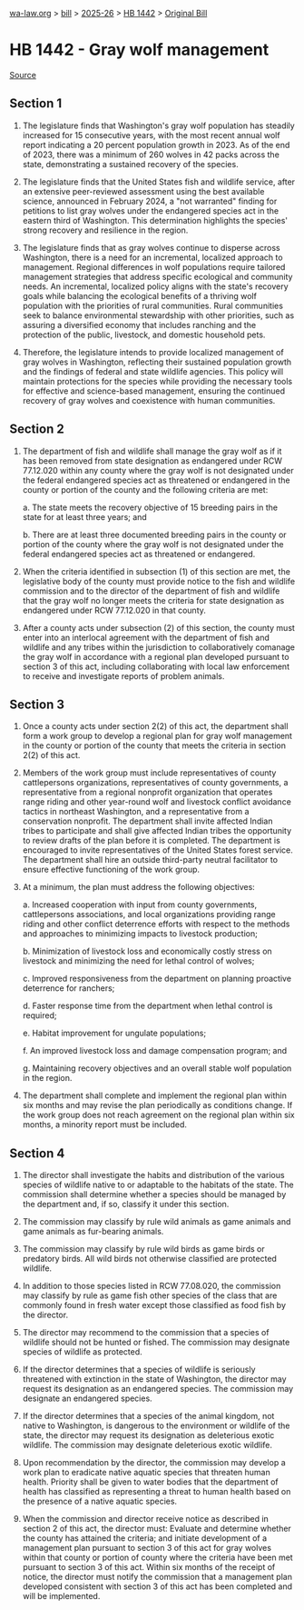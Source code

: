 [wa-law.org](/) > [bill](/bill/) > [2025-26](/bill/2025-26/) > [HB 1442](/bill/2025-26/hb/1442/) > [Original Bill](/bill/2025-26/hb/1442/1/)

# HB 1442 - Gray wolf management

[Source](http://lawfilesext.leg.wa.gov/biennium/2025-26/Pdf/Bills/House%20Bills/1442.pdf)

## Section 1
1. The legislature finds that Washington's gray wolf population has steadily increased for 15 consecutive years, with the most recent annual wolf report indicating a 20 percent population growth in 2023. As of the end of 2023, there was a minimum of 260 wolves in 42 packs across the state, demonstrating a sustained recovery of the species.

2. The legislature finds that the United States fish and wildlife service, after an extensive peer-reviewed assessment using the best available science, announced in February 2024, a "not warranted" finding for petitions to list gray wolves under the endangered species act in the eastern third of Washington. This determination highlights the species' strong recovery and resilience in the region.

3. The legislature finds that as gray wolves continue to disperse across Washington, there is a need for an incremental, localized approach to management. Regional differences in wolf populations require tailored management strategies that address specific ecological and community needs. An incremental, localized policy aligns with the state's recovery goals while balancing the ecological benefits of a thriving wolf population with the priorities of rural communities. Rural communities seek to balance environmental stewardship with other priorities, such as assuring a diversified economy that includes ranching and the protection of the public, livestock, and domestic household pets.

4. Therefore, the legislature intends to provide localized management of gray wolves in Washington, reflecting their sustained population growth and the findings of federal and state wildlife agencies. This policy will maintain protections for the species while providing the necessary tools for effective and science-based management, ensuring the continued recovery of gray wolves and coexistence with human communities.

## Section 2
1. The department of fish and wildlife shall manage the gray wolf as if it has been removed from state designation as endangered under RCW 77.12.020 within any county where the gray wolf is not designated under the federal endangered species act as threatened or endangered in the county or portion of the county and the following criteria are met:

    a. The state meets the recovery objective of 15 breeding pairs in the state for at least three years; and

    b. There are at least three documented breeding pairs in the county or portion of the county where the gray wolf is not designated under the federal endangered species act as threatened or endangered.

2. When the criteria identified in subsection (1) of this section are met, the legislative body of the county must provide notice to the fish and wildlife commission and to the director of the department of fish and wildlife that the gray wolf no longer meets the criteria for state designation as endangered under RCW 77.12.020 in that county.

3. After a county acts under subsection (2) of this section, the county must enter into an interlocal agreement with the department of fish and wildlife and any tribes within the jurisdiction to collaboratively comanage the gray wolf in accordance with a regional plan developed pursuant to section 3 of this act, including collaborating with local law enforcement to receive and investigate reports of problem animals.

## Section 3
1. Once a county acts under section 2(2) of this act, the department shall form a work group to develop a regional plan for gray wolf management in the county or portion of the county that meets the criteria in section 2(2) of this act.

2. Members of the work group must include representatives of county cattlepersons organizations, representatives of county governments, a representative from a regional nonprofit organization that operates range riding and other year-round wolf and livestock conflict avoidance tactics in northeast Washington, and a representative from a conservation nonprofit. The department shall invite affected Indian tribes to participate and shall give affected Indian tribes the opportunity to review drafts of the plan before it is completed. The department is encouraged to invite representatives of the United States forest service. The department shall hire an outside third-party neutral facilitator to ensure effective functioning of the work group.

3. At a minimum, the plan must address the following objectives:

    a. Increased cooperation with input from county governments, cattlepersons associations, and local organizations providing range riding and other conflict deterrence efforts with respect to the methods and approaches to minimizing impacts to livestock production;

    b. Minimization of livestock loss and economically costly stress on livestock and minimizing the need for lethal control of wolves;

    c. Improved responsiveness from the department on planning proactive deterrence for ranchers;

    d. Faster response time from the department when lethal control is required;

    e. Habitat improvement for ungulate populations;

    f. An improved livestock loss and damage compensation program; and

    g. Maintaining recovery objectives and an overall stable wolf population in the region.

4. The department shall complete and implement the regional plan within six months and may revise the plan periodically as conditions change. If the work group does not reach agreement on the regional plan within six months, a minority report must be included.

## Section 4
1. The director shall investigate the habits and distribution of the various species of wildlife native to or adaptable to the habitats of the state. The commission shall determine whether a species should be managed by the department and, if so, classify it under this section.

2. The commission may classify by rule wild animals as game animals and game animals as fur-bearing animals.

3. The commission may classify by rule wild birds as game birds or predatory birds. All wild birds not otherwise classified are protected wildlife.

4. In addition to those species listed in RCW 77.08.020, the commission may classify by rule as game fish other species of the class that are commonly found in fresh water except those classified as food fish by the director.

5. The director may recommend to the commission that a species of wildlife should not be hunted or fished. The commission may designate species of wildlife as protected.

6. If the director determines that a species of wildlife is seriously threatened with extinction in the state of Washington, the director may request its designation as an endangered species. The commission may designate an endangered species.

7. If the director determines that a species of the animal kingdom, not native to Washington, is dangerous to the environment or wildlife of the state, the director may request its designation as deleterious exotic wildlife. The commission may designate deleterious exotic wildlife.

8. Upon recommendation by the director, the commission may develop a work plan to eradicate native aquatic species that threaten human health. Priority shall be given to water bodies that the department of health has classified as representing a threat to human health based on the presence of a native aquatic species.

9. When the commission and director receive notice as described in section 2 of this act, the director must: Evaluate and determine whether the county has attained the criteria; and initiate development of a management plan pursuant to section 3 of this act for gray wolves within that county or portion of county where the criteria have been met pursuant to section 3 of this act. Within six months of the receipt of notice, the director must notify the commission that a management plan developed consistent with section 3 of this act has been completed and will be implemented.
